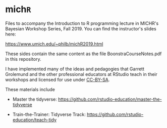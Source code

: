 # mich`R`

Files to accompany the Introduction to R programming lecture in MICHR's Bayesian 
Workshop Series, Fall 2019. You can find the instructor's slides here:

https://www.umich.edu/~philb/michR2019.html

These sides contain the same content as the file BoonstraCourseNotes.pdf in this
repository. 

I have implemented many of the ideas and pedagogies that Garrett Grolemund and 
the other professional educators at RStudio teach in their workshops and licensed 
for use under [CC-BY-SA](https://creativecommons.org/licenses/by-sa/4.0/).

These materials include

- Master the tidyverse: https://github.com/rstudio-education/master-the-tidyverse

- Train-the-Trainer: Tidyverse Track: https://github.com/rstudio-education/teach-tidy



